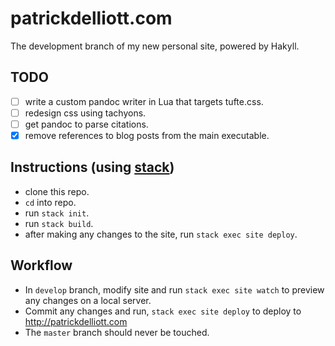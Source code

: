 # patrickdelliott.com

The development branch of my new personal site, powered by Hakyll. 

## TODO

- [ ] write a custom pandoc writer in Lua that targets tufte.css.
- [ ] redesign css using tachyons.
- [ ] get pandoc to parse citations.
- [x] remove references to blog posts from the main executable.

## Instructions (using [stack](https://docs.haskellstack.org/en/stable/README/))

- clone this repo.
- `cd` into repo.
- run `stack init`.
- run `stack build`.
- after making any changes to the site, run `stack exec site deploy`.

## Workflow

- In `develop` branch, modify site and run `stack exec site watch` to preview any changes on a local server.
- Commit any changes and run, `stack exec site deploy` to deploy to http://patrickdelliott.com
- The `master` branch should never be touched.

